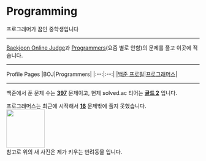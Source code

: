 # Programming
프로그래머가 꿈인 중학생입니다
___
[Baekjoon Online Judge](https://www.acmicpc.net/)과 [Programmers](https://programmers.co.kr/)(요즘 별로 안함)의 문제를 풀고 이곳에 적습니다.
___
Profile Pages
|BOJ|Programmers|
|:--:|:--:|
|[백준 프로필](https://www.acmicpc.net/user/kimjiwook20120817)|[프로그래머스](https://programmers.co.kr/users/profile)|
___
백준에서 푼 문제 수는 <ins>**397**</ins>  문제이고, 현제 solved.ac 티어는 <ins>**골드 2**</ins>  입니다.

프로그래머스는 최근에 시작해서 <ins>**16**</ins> 문제밖에 풀지 못했습니다.  
<img src="https://github.com/user-attachments/assets/339c4eec-fe9b-4367-b1be-c068092abc9a" width="100">  
참고로 위의 새 사진은 제가 키우는 반려동물 입니다.
